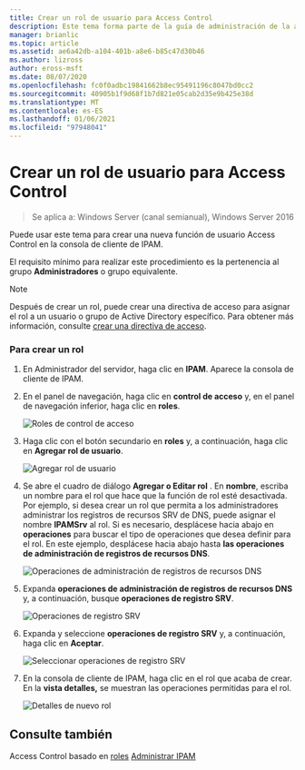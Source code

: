```yaml
---
title: Crear un rol de usuario para Access Control
description: Este tema forma parte de la guía de administración de la administración de direcciones IP (IPAM) en Windows Server 2016.
manager: brianlic
ms.topic: article
ms.assetid: ae6a42db-a104-401b-a8e6-b85c47d30b46
ms.author: lizross
author: eross-msft
ms.date: 08/07/2020
ms.openlocfilehash: fc0f0adbc19841662b8ec95491196c8047bd0cc2
ms.sourcegitcommit: 40905b1f9d68f1b7d821e05cab2d35e9b425e38d
ms.translationtype: MT
ms.contentlocale: es-ES
ms.lasthandoff: 01/06/2021
ms.locfileid: "97948041"
---
```

# <a name="create-a-user-role-for-access-control"></a>Crear un rol de usuario para Access Control

>Se aplica a: Windows Server (canal semianual), Windows Server 2016

Puede usar este tema para crear una nueva función de usuario Access Control en la consola de cliente de IPAM.

El requisito mínimo para realizar este procedimiento es la pertenencia al grupo **Administradores** o grupo equivalente.

> [!NOTE]
> Después de crear un rol, puede crear una directiva de acceso para asignar el rol a un usuario o grupo de Active Directory específico. Para obtener más información, consulte [crear una directiva de acceso](../../technologies/ipam/Create-an-Access-Policy.md).

### <a name="to-create-a-role"></a>Para crear un rol

1.  En Administrador del servidor, haga clic en  **IPAM**. Aparece la consola de cliente de IPAM.

2.  En el panel de navegación, haga clic en **control de acceso** y, en el panel de navegación inferior, haga clic en **roles**.

    ![Roles de control de acceso](../../media/Create-a-User-Role-for-Access-Control/ipam_CreateUserRole_01.jpg)

3.  Haga clic con el botón secundario en **roles** y, a continuación, haga clic en **Agregar rol de usuario**.

    ![Agregar rol de usuario](../../media/Create-a-User-Role-for-Access-Control/ipam_CreateUserRole_02.jpg)

4.  Se abre el cuadro de diálogo **Agregar o Editar rol** . En **nombre**, escriba un nombre para el rol que hace que la función de rol esté desactivada. Por ejemplo, si desea crear un rol que permita a los administradores administrar los registros de recursos SRV de DNS, puede asignar el nombre **IPAMSrv** al rol. Si es necesario, desplácese hacia abajo en **operaciones** para buscar el tipo de operaciones que desea definir para el rol. En este ejemplo, desplácese hacia abajo hasta **las operaciones de administración de registros de recursos DNS**.

    ![Operaciones de administración de registros de recursos DNS](../../media/Create-a-User-Role-for-Access-Control/ipam_CreateUserRole_03.jpg)

5.  Expanda **operaciones de administración de registros de recursos DNS** y, a continuación, busque **operaciones de registro SRV**.

    ![Operaciones de registro SRV](../../media/Create-a-User-Role-for-Access-Control/ipam_CreateUserRole_04.jpg)

6.  Expanda y seleccione **operaciones de registro SRV** y, a continuación, haga clic en **Aceptar**.

    ![Seleccionar operaciones de registro SRV](../../media/Create-a-User-Role-for-Access-Control/ipam_CreateUserRole_05.jpg)

7.  En la consola de cliente de IPAM, haga clic en el rol que acaba de crear. En la **vista detalles,** se muestran las operaciones permitidas para el rol.

    ![Detalles de nuevo rol](../../media/Create-a-User-Role-for-Access-Control/ipam_CreateUserRole_06.jpg)

## <a name="see-also"></a>Consulte también
Access Control basado en [roles](Role-based-Access-Control.md) 
 [Administrar IPAM](Manage-IPAM.md)



